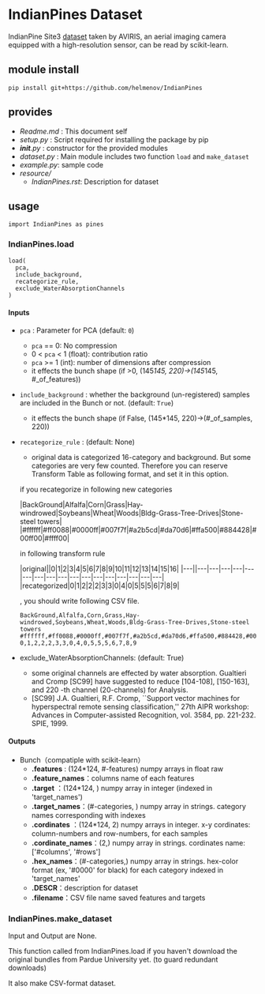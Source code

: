 # IndianPines Dataset

IndianPine Site3 [dataset] taken by AVIRIS, an aerial imaging camera equipped with a high-resolution sensor, can be read by scikit-learn.

[dataset]:https://purr.purdue.edu/publications/1947/1

## module install

```{shell}
pip install git+https://github.com/helmenov/IndianPines
```

## provides

- *Readme.md* : This document self
- *setup.py* : Script required for installing the package by pip
- *__init__.py* : constructor for the provided modules
- *dataset.py* : Main module includes two function `load` and `make_dataset`
- *example.py*: sample code
- *resource/*
  - *IndianPines.rst*: Description for dataset

## usage

```
import IndianPines as pines
```

### IndianPines.load

```
load(
  pca,
  include_background,
  recategorize_rule,
  exclude_WaterAbsorptionChannels
)
```

#### Inputs

- `pca` : Parameter for PCA (default: `0`)
  - `pca` == 0: No compression
  - 0 < `pca` < 1 (float): contribution ratio
  - `pca` >= 1 (int): number of dimensions after compression
  - it effects the bunch shape (if >0, (145*145, 220)->(145*145, #_of_features))

- `include_background` : whether the background (un-registered) samples are included in the Bunch or not. (default: `True`)
  - it effects the bunch shape (if False, (145*145, 220)->(#_of_samples, 220))

- `recategorize_rule` : (default: None)
  - original data is categorized 16-category and background. But some categories are very few counted. Therefore you can reserve Transform Table as following format, and set it in this option.
  
  if you recategorize in following new categories

  |BackGround|Alfalfa|Corn|Grass|Hay-windrowed|Soybeans|Wheat|Woods|Bldg-Grass-Tree-Drives|Stone-steel towers|
  |#ffffff|#ff0088|#0000ff|#007f7f|#a2b5cd|#da70d6|#ffa500|#884428|#00ff00|#ffff00|

  in following transform rule

  |original||0|1|2|3|4|5|6|7|8|9|10|11|12|13|14|15|16|
  |---||---|---|---|---|---|---|---|---|---|---|---|---|---|---|---|---|---|
  |recategorized|0|1|2|2|2|3|3|0|4|0|5|5|5|6|7|8|9|

  , you should write following CSV file.

  ```
  BackGround,Alfalfa,Corn,Grass,Hay-windrowed,Soybeans,Wheat,Woods,Bldg-Grass-Tree-Drives,Stone-steel towers
  #ffffff,#ff0088,#0000ff,#007f7f,#a2b5cd,#da70d6,#ffa500,#884428,#00ff00,#ffff00
  0,1,2,2,2,3,3,0,4,0,5,5,5,6,7,8,9
  ```
  
- exclude_WaterAbsorptionChannels: (default: True)
  - some original channels are effected by water absorption. Gualtieri and Cromp [SC99] have suggested to reduce [104-108], [150-163], and 220 -th channel (20-channels) for Analysis.
  - [SC99] J.A. Gualtieri, R.F. Cromp, ``Support vector machines for hyperspectral remote sensing classification,'' 27th AIPR workshop: Advances in Computer-assisted Recognition, vol. 3584, pp. 221-232. SPIE, 1999.


#### Outputs
  - Bunch（compatiple with scikit-learn）
    - **.features** : (124*124, #-features) numpy arrays in float raw
    - **.feature_names**：columns name of each features 
    - **.target** ：(124*124, ) numpy array in integer (indexed in 'target_names')
    - **.target_names**：(#-categories, ) numpy array in strings. category names corresponding with indexes
    - **.cordinates** ：(124*124, 2) numpy arrays in integer. x-y cordinates: column-numbers and row-numbers, for each samples 
    - **.cordinate_names**：(2,) numpy array in strings. cordinates name: ['#columns', '#rows']
    - **.hex_names**：(#-categories,) numpy array in strings. hex-color format (ex, '#0000' for black) for each category indexed in 'target_names'
    - **.DESCR**：description for dataset
    - **.filename**：CSV file name saved features and targets

### IndianPines.make_dataset

Input and Output are None.

This function called from IndianPines.load if you haven't download the original bundles from Pardue University yet. (to guard redundant downloads)

It also make CSV-format dataset.
